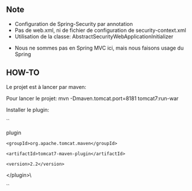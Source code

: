 ## Note

- Configuration de Spring-Security par annotation
- Pas de web.xml, ni de fichier de configuration de security-context.xml
- Utilisation de la classe: AbstractSecurityWebApplicationInitializer

* Nous ne sommes pas en Spring MVC ici, mais nous faisons usage du Spring

## HOW-TO

Le projet est à lancer par maven:

Pour lancer le projet:
mvn -Dmaven.tomcat.port=8181  tomcat7:run-war

Installer le plugin:

``

   plugin
  
    <groupId>org.apache.tomcat.maven</groupId>
    
    <artifactId>tomcat7-maven-plugin</artifactId>
    
    <version>2.2</version>
  
  \</plugin>\

``
